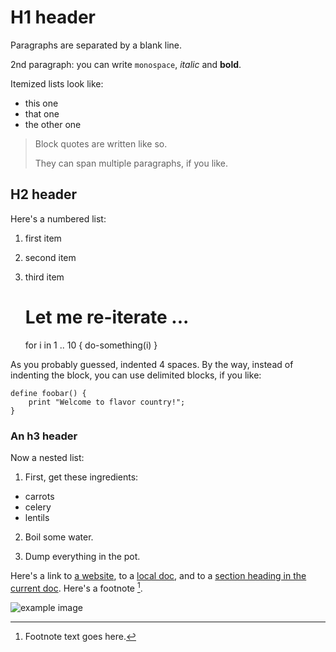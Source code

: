 # H1 header

Paragraphs are separated by a blank line.

2nd paragraph: you can write `monospace`, *italic* and **bold**. 

Itemized lists look like:

* this one
* that one
* the other one

> Block quotes are written like so.
> 
> They can span multiple paragraphs, if you like.


## H2 header

Here's a numbered list:

1. first item
2. second item
3. third item

    # Let me re-iterate ...
    for i in 1 .. 10 { do-something(i) }

As you probably guessed, indented 4 spaces. By the way, instead of
indenting the block, you can use delimited blocks, if you like:

```
define foobar() {
    print "Welcome to flavor country!";
}
```

### An h3 header ###

Now a nested list:

1. First, get these ingredients:

* carrots
* celery
* lentils

2. Boil some water.

3. Dump everything in the pot.

Here's a link to [a website](http://example.com), to a [local doc](local-doc.html), and to a [section heading in the current doc](#an-h2-header). Here's a footnote [^1].

[^1]: Footnote text goes here.

![example image](example-image.jpg)